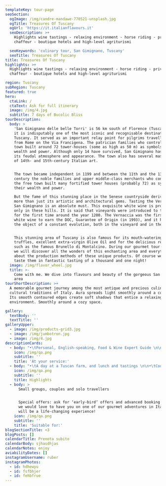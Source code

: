 ```yaml
---
templateKey: tour-page
seoSection:
  ogImage: /img/candre-mandawe-770521-unsplash.jpg
  ogTitle: Treasures Of Tuscany
  ogUrl: 'https://it.italianflavours.it'
  seoDescription: >+
    Highlights wine tastings - relaxing environment - horse riding - private
    chaffeur - boutique hotels and high-level agriturismi

  seoKeywords: 'culinary tour, San Gimignano, Tuscany'
  seoTitle: Treasures Of Tuscany
title: Treasures Of Tuscany
highlights: >+
  Highlights wine tastings - relaxing environment - horse riding - private
  chaffeur - boutique hotels and high-level agriturismi

region: Tuscany
subRegion: Tuscany
featured: true
hero:
  ctaLink: /
  ctaText: Ask for full itinerary
  image: /img/4.jpg
  subtitle: 7 days of Bucolic Bliss
tourDescription:
  body: >
    'San Gimignano delle belle Torri' is 56 km south of Florence (Tuscany) and
    it is indisputably one of the most iconic and recognisable destinations in
    Tuscany. It served as an important relay point for pilgrims travelling to or
    from Rome on the Via Francigena. The patrician families who controlled the
    town built around 72 tower-houses (some as high as 50 m) as symbols of their
    wealth and power. Although only 14 have survived, San Gimignano has retained
    its feudal atmosphere and appearance. The town also has several masterpieces
    of 14th- and 15th-century Italian art.


    The town became independent in 1199 and between the 11th and the 13th
    century the noble families and upper middle-class merchants who controlled
    the free town built many fortified tower houses (probably 72) as symbols of
    their wealth and power. 

    But the fame of this stunning place in the Senese countryside derives from
    more than just its artistic and architectural gems. Tasting the Vernaccia di
    San Gimignano is an absolute must. This exquisite white wine is produced
    only in these hills. It is said that vineyards were introduced to this area
    for the first time around the year 1200. The Vernaccia was the first Tuscan
    white wine to earn the DOC, Guarantee of Origin (in 1993), and it has been
    the object of a constant evolution, both in the vineyard and in the cellar. 


    This stunning area of Tuscany is also famous for its mouth-watering
    truffles, excellent extra-virgin Olive Oil and for the delicious red wines,
    such as the famous Brunello di Montalcino. During our gourmet tour together
    we will discover all the wonders of this enchanting area and everything
    about the production methods of these unique products. Of course we will
    taste them in fantastic tasting of a thousand and one night! 
  image: /img/flavor_wheel.jpg
  title: >-
    Come with me. We dive into flavours and beauty of the gorgeous San Gimignano
    area
tourShortDescription: >+
  A memorable gourmet journey among the most antique and precious culinary and
  cultural traditions of Italy. Aura spreads light smoothly around a cozy space.
  Its smooth contoured edges create soft shadows that entice a relaxing
  environment. Smoothly around a cozy space.

gallery:
  textBody: ''
  textTitle: ''
galleryUpper:
  - image: /img/products-grid3.jpg
  - image: /img/jumbotron.jpg
  - image: /img/4.jpg
descriptionCards:
  - body: "•\tPersonal, English-speaking, Food & Wine Expert Guide \n\n•\tTransportation (from the collection point to the final tour destination)\n\n•\tMeals: gourmet breakfast, lunches and dinner, beverages included (with the best selection of local wines)\n\n•\tAccommodations for 6 nights\n\n•\tNumber of people suggested: solo travellers, couples or small groups up to 10 people\n\n•\tTour available from 1st April to 15th July and from 1st September to 15th November"
    icon: /img/qa.png
    subtitle: ''
    title: 'At your service:'
  - body: "•\tA day at a Tuscan farm, and lunch and tastings \n\n•\tCooking classes \n\n•       Visit to Montalcino \n\n•       Visit to the best Tuscan wineries, unforgettable tastings of Brunello di Montalcino and of the best \"Super Tuscan Wines\"\n\n•\tA visit to Volterra, the capital of Alabaster \n\n•\tArtisanal beer tasting \n\n•\tTruffle hunting and a truffle masterclass\n\n•\tVisit to spectacular Siena, and a tour of all its highlights\n\n•\tTastes of fantastic local salamis, cheeses and local sweets\n\n•\tA visit to Asciano, one the most famous landscapes of Italy\n\n•\tA taste of the unmissable Fiorentina steak \n\n•\tSunset apritivos \n\n•\tA stay in a glorious rural agriturismo \n"
    icon: /img/qa.png
    subtitle: ''
    title: Highlights
  - body: >
      Small groups, couples and solo travellers


      Special offers: ask for ‘early-bird’ offers and advanced booking offers,
      we would love to have you on one of our gourmet adventures in Italy, it
      will be a life-changing experience!
    icon: /img/qa.png
    subtitle: ''
    title: 'Suitable for:'
blogSectionTitle: <3
blogPosts: []
calendarTitle: Prenota subito
calendarBody: sjhasdhjas
calendarNotes: enjoy
aviabilityDates: []
instagramUsername: ruber
instagramPhotos:
  - id: hdhewyu
  - id: fsfbhjer
  - id: fehbfrue
---
```


